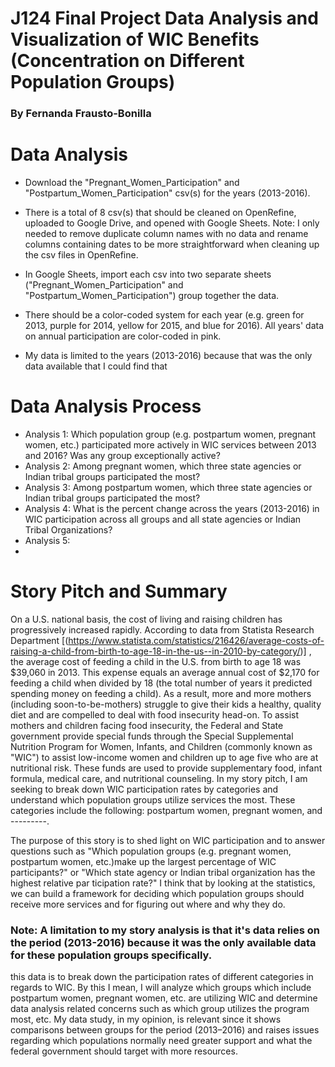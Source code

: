 # J124 Final Project Data Analysis and Visualization of WIC Benefits (Concentration on Different Population Groups)
### By Fernanda Frausto-Bonilla
# Data Analysis 
* Download the "Pregnant_Women_Participation" and "Postpartum_Women_Participation" csv(s) for the years (2013-2016). 
* There is a total of 8 csv(s) that should be cleaned on OpenRefine, uploaded to Google Drive, and opened with Google Sheets. Note: I only needed to remove duplicate column names with no data and rename columns containing dates to be more straightforward when cleaning up the csv files in OpenRefine.
* In Google Sheets, import each csv into two separate sheets ("Pregnant_Women_Participation" and "Postpartum_Women_Participation") group together the data. 
* There should be a color-coded system for each year (e.g. green for 2013, purple for 2014, yellow for 2015, and blue for 2016). All years' data on annual participation are color-coded in pink.

* My data is limited to the years (2013-2016) because that was the only data available that I could find that 
# Data Analysis Process
* Analysis 1: Which population group (e.g. postpartum women, pregnant women, etc.) participated more actively in WIC services between 2013 and 2016? Was any group exceptionally active? 
* Analysis 2: Among pregnant women, which three state agencies or Indian tribal groups participated the most?
* Analysis 3: Among postpartum women, which three state agencies or Indian tribal groups participated the most?
* Analysis 4: What is the percent change across the years (2013-2016) in WIC participation across all groups and all state agencies or Indian Tribal Organizations?
* Analysis 5:
* 




# Story Pitch and Summary

On a U.S. national basis, the cost of living and raising children has progressively increased rapidly. According to data from Statista Research Department [(https://www.statista.com/statistics/216426/average-costs-of-raising-a-child-from-birth-to-age-18-in-the-us--in-2010-by-category/)] , the average cost of feeding a child in the U.S. from birth to age 18 was $39,060 in 2013. This expense equals an average annual cost of $2,170 for feeding a child when divided by 18 (the total number of years it predicted spending money on feeding a child). As a result, more and more mothers (including soon-to-be-mothers) struggle to give their kids a healthy, quality diet and are compelled to deal with food insecurity head-on. To assist mothers and children facing food insecurity, the Federal and State government provide special funds through the Special Supplemental Nutrition Program for Women, Infants, and Children (commonly known as "WIC") to assist low-income women and children up to age five who are at nutritional risk. These funds are used to provide supplementary food, infant formula, medical care, and nutritional counseling. In my story pitch, I am seeking to break down WIC participation rates by categories and understand which population groups utilize services the most. These categories include the following: postpartum women, pregnant women, and ---------. 

The purpose of this story is to shed light on WIC participation and to answer questions such as "Which population groups (e.g. pregnant women, postpartum women, etc.)make up the largest percentage of WIC participants?" or "Which state agency or Indian tribal organization has the highest relative par ticipation rate?" I think that by looking at the statistics, we can build a framework for deciding which population groups should receive more services and for figuring out where and why they do.
### Note: A limitation to my story analysis is that it's data relies on the period (2013-2016) because it was the only available data for these population groups specifically. 

this data is to break down the participation rates of different categories in regards to WIC. By this I mean, I will analyze which groups which include postpartum women, pregnant women, etc. are utilizing WIC and determine data analysis related concerns such as which group utilizes the program most, etc. My data study, in my opinion, is relevant since it shows comparisons between groups for the period (2013–2016) and raises issues regarding which populations normally need greater support and what the federal government should target with more resources.



